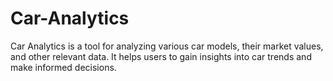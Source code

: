 # Car-Analytics
Car Analytics is a tool for analyzing various car models, their market values, and other relevant data. It helps users to gain insights into car trends and make informed decisions.

